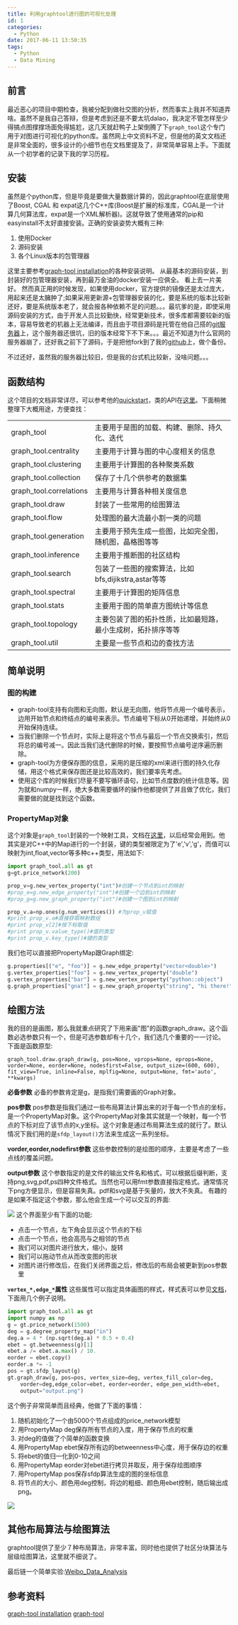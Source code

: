 ```yaml
---
title: 利用graphtool进行图的可视化处理
id: 1
categories:
  - Python
date: 2017-06-11 13:50:35
tags:
  - Python
  - Data Mining
---
```


## 前言
最近恶心的项目中期检查，我被分配到做社交图的分析，然而事实上我并不知道弄啥。虽然不是我自己答辩，但是考虑到还是不要太坑dalao，我决定不管怎样至少得搞点图撑撑场面免得尴尬，这几天就赶鸭子上架倒腾了下`graph_tool`这个专门用于对图进行可视化的python库。虽然网上中文资料不足，但是他的英文文档还是非常全面的，很多设计的小细节也在文档里提及了，非常简单容易上手。下面就从一个初学者的记录下我的学习历程。

## 安装
虽然是个python库，但是毕竟是要做大量数据计算的，因此graphtool在底层使用了Boost, CGAL 和 expat这几个C++库(Boost是扩展的标准库，CGAL是一个计算几何算法库，expat是一个XML解析器)。这就导致了使用通常的pip和easyinstall不太好直接安装。正确的安装姿势大概有三种:

1. 使用Docker
2. 源码安装
3. 各个Linux版本的包管理器

这里主要参考[graph-tool installation](https://git.skewed.de/count0/graph-tool/wikis/installation-instructions)的各种安装说明。
从最基本的源码安装，到封装好的包管理器安装，再到最万金油的docker安装一应俱全。
看上去一片美好。
然而真正用的时候发现，如果使用docker，官方提供的镜像还是太过庞大，用起来还是太臃肿了;如果采用更新源+包管理器安装的化，要是系统的版本比较新还好，要是系统版本老了，就会报各种依赖不足的问题。。。最坑爹的是，即使采用源码安装的方式，由于开发人员比较勤快，经常更新技术，很多库都需要较新的版本，容易导致老的机器上无法编译，而且由于项目源码是托管在他自己搭的[git服务器](https://git.skewed.de/count0/graph-tool/)上，这个服务器还很坑，旧的版本经常下不下来。。。最近不知道为什么官网的服务器崩了，还好我之前下了源码，于是把他fork到了我的[github](https://github.com/mythsman/graph_tool_2.2)上，做个备份。

不过还好，虽然我的服务器比较旧，但是我的台式机比较新，没啥问题。。。

## 函数结构
这个项目的文档非常详尽，可以参考他的[quickstart](https://graph-tool.skewed.de/static/doc/quickstart.html)，类的API在[这里](https://graph-tool.skewed.de/static/doc/py-modindex.html)。下面稍微整理下大概用途，方便查找：

|||
|-|-|
|graph_tool|主要用于是图的加载、构建、删除、持久化、迭代|
|graph_tool.centrality|主要用于计算与图的中心度相关的信息|
|graph_tool.clustering|主要用于计算图的各种聚类系数|
|graph_tool.collection|保存了十几个供参考的数据集|
|graph_tool.correlations|主要用与计算各种相关度信息|
|graph_tool.draw|封装了一些常用的绘图算法|
|graph_tool.flow|处理图的最大流最小割一类的问题|
|graph_tool.generation|主要用于预先生成一些图，比如完全图，随机图，晶格图等等|
|graph_tool.inference|主要用于推断图的社区结构|
|graph_tool.search|包装了一些图的搜索算法，比如bfs,dijikstra,astar等等|
|graph_tool.spectral|主要用于计算图的矩阵信息|
|graph_tool.stats|主要用于图的简单直方图统计等信息|
|graph_tool.topology|主要包装了图的拓扑性质，比如最短路，最小生成树，拓扑排序等等|
|graph_tool.util|主要是一些节点和边的查找方法|


## 简单说明

### 图的构建
* graph-tool支持有向图和无向图，默认是无向图，他将节点用一个编号表示，边用开始节点和终结点的编号来表示。节点编号下标从0开始递增，并始终从0开始保持连续。
* 当我们删除一个节点时，实际上是将这个节点与最后一个节点交换索引，然后将总的编号减一。因此当我们迭代删除的时候，要按照节点编号逆序遍历删除。
* graph-tool为方便保存图的信息，采用的是压缩的xml来进行图的持久化存储，用这个格式来保存图还是比较高效的，我们要率先考虑。
* 使用这个库的时候我们尽量不要写循环语句，比如节点度数的统计信息等。因为就和numpy一样，绝大多数需要循环的操作他都提供了并且做了优化，我们需要做的就是找到这个函数。

### PropertyMap对象
这个对象是`graph_tool`封装的一个映射工具，文档在[这里](https://graph-tool.skewed.de/static/doc/graph_tool.html#graph_tool.PropertyMap)，以后经常会用到。他其实是对C++中的Map进行的一个封装，键的类型被限定为了'e','v','g'，而值可以映射为int,float,vector等多种c++类型，用法如下:
```python
import graph_tool.all as gt
g=gt.price_network(200)

prop_v=g.new_vertex_property("int")#创建一个节点到int的映射
#prop_e=g.new_edge_property("int")#创建一个边到int的映射
#prop_g=g.new_graph_property("int")#创建一个图到int的映射

prop_v.a=np.ones(g.num_vertices()) #为prop_v赋值
#print prop_v.a#直接获取映射数组
#print prop_v[2]#按下标取值
#print prop_v.value_type()#值的类型
#print prop_v.key_type()#键的类型
```
我们也可以直接把PropertyMap跟Graph绑定:
```python
g.properties[("e", "foo")] = g.new_edge_property("vector<double>")
g.vertex_properties["foo"] = g.new_vertex_property("double")
g.vertex_properties["bar"] = g.new_vertex_property("python::object")
g.graph_properties["gnat"] = g.new_graph_property("string", "hi there!")
```

## 绘图方法
我的目的是画图，那么我就重点研究了下用来画"图"的函数graph_draw。这个函数必选参数只有一个，但是可选参数却有十几个，我们选几个重要的一一讨论。
下面是函数原型:
```
graph_tool.draw.graph_draw(g, pos=None, vprops=None, eprops=None, vorder=None, eorder=None, nodesfirst=False, output_size=(600, 600), fit_view=True, inline=False, mplfig=None, output=None, fmt='auto', **kwargs)
```
**必备参数**
必备的参数肯定是g，是指我们需要画的Graph对象。

**pos参数**
pos参数是指我们通过一些布局算法计算出来的对于每一个节点的坐标，是一个PropertyMap对象。这个PropertyMap对象其实就是一个映射，每一个节点的下标对应了该节点的x,y坐标。这个对象是通过布局算法生成的就行了。默认情况下我们用的是`sfdp_layout()`方法来生成这一系列坐标。

**vorder,eorder,nodefirst参数**
这些参数控制的是绘图的顺序，主要是考虑了一些点线的覆盖问题。

**output参数**
这个参数指定的是文件的输出文件名和格式，可以根据后缀判断，支持png,svg,pdf,ps四种文件格式。当然也可以用fmt参数直接指定格式。通常情况下png方便显示，但是容易失真。pdf和svg是基于矢量的，放大不失真。
有趣的是如果不指定这个参数，那么他会生成一个可以交互的界面:

![](/images/2017/06/11/1/1.png)
这个界面至少有下面的功能:
* 点击一个节点，左下角会显示这个节点的下标
* 点击一个节点，他会高亮与之相邻的节点
* 我们可以对图片进行放大，缩小，旋转
* 我们可以拖动节点从而改变图的形状
* 对图片进行修改后，在我们关闭界面之后，修改后的布局会被更新到pos参数里

**`vertex_*,edge_*`属性**
这些属性可以指定具体画图的样式，样式表可以参见[文档](https://graph-tool.skewed.de/static/doc/draw.html?highlight=draw#module-graph_tool.draw)，下面用几个例子说明。

```python
import graph_tool.all as gt
import numpy as np
g = gt.price_network(1500)
deg = g.degree_property_map("in")
deg.a = 4 * (np.sqrt(deg.a) * 0.5 + 0.4)
ebet = gt.betweenness(g)[1]
ebet.a /= ebet.a.max() / 10.
eorder = ebet.copy()
eorder.a *= -1
pos = gt.sfdp_layout(g)
gt.graph_draw(g, pos=pos, vertex_size=deg, vertex_fill_color=deg,
    vorder=deg,edge_color=ebet, eorder=eorder, edge_pen_width=ebet,
    output="output.png")
```
这个例子非常简单而且经典，他做了下面的事情：
1. 随机初始化了一个由5000个节点组成的price_network模型
2. 用PropertyMap deg保存所有节点的入度，用于保存节点的权重
3. 对deg的值做了个简单的函数变换
4. 用PropertyMap ebet保存所有边的betweenness中心度，用于保存边的权重
5. 将ebet的值归一化到0-10之间
6. 用PropertyMap eorder对ebet进行拷贝并取反，用于保存绘图顺序
7. 用PropertyMap pos保存sfdp算法生成的图的坐标信息
8. 将节点的大小、颜色用deg控制，将边的粗细、颜色用ebet控制，随后输出成png。

![](/images/2017/06/11/1/2.png)

## 其他布局算法与绘图算法
graphtool提供了至少７种布局算法，非常丰富。同时他也提供了社区分块算法与层级绘图算法，这里就不细说了。

最后链一个简单实验:[Weibo_Data_Analysis](https://github.com/mythsman/Weibo_Data_Analysis/blob/master/README.md)

## 参考资料

[graph-tool installation](https://git.skewed.de/count0/graph-tool/wikis/installation-instructions)
[graph-tool](https://graph-tool.skewed.de)
